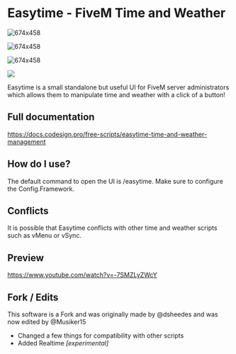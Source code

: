 # Easytime - FiveM Time and Weather

![674x458](https://i.imgur.com/cHwhpau.png)

![674x458](https://i.imgur.com/PimVsrU.png)

![674x458](https://i.imgur.com/9kUB0Z7.png)

![](https://i.creativecommons.org/l/by-nc-sa/4.0/80x15.png)


Easytime is a small standalone but useful UI for FiveM server administrators which allows them to manipulate time and weather with a click of a button!


## Full documentation

https://docs.codesign.pro/free-scripts/easytime-time-and-weather-management

## How do I use?

The default command to open the UI is /easytime. Make sure to configure the Config.Framework.

## Conflicts

It is possible that Easytime conflicts with other time and weather scripts such as vMenu or vSync.

## Preview

https://www.youtube.com/watch?v=-7SMZLyZWcY

## Fork / Edits

This software is a Fork and was originally made by @dsheedes and was now edited by @Musiker15

* Changed a few things for compatibility with other scripts
* Added Realtime *[experimental]*